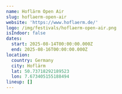 ```yaml
---
name: Hoflärm Open Air
slug: hoflaerm-open-air
website: 'https://www.hoflaerm.de/'
logo: /img/festivals/hoflaerm-open-air.png
isIndoor: false
dates:
  start: 2025-08-14T00:00:00.000Z
  end: 2025-08-16T00:00:00.000Z
location:
  country: Germany
  city: Hoflärm
  lat: 50.73718292189523
  lon: 7.673405155188494
lineup: []
---
```


